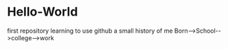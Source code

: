 # Hello-World
first repository learning to use github
a small history of me Born-->School-->college-->work
